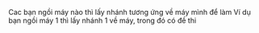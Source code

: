 Cac bạn ngồi máy nào thì lấy nhánh tương ứng về máy mình để làm
Ví dụ bạn ngồi máy 1 thì lấy nhánh 1 về máy, trong đó có đề thi
